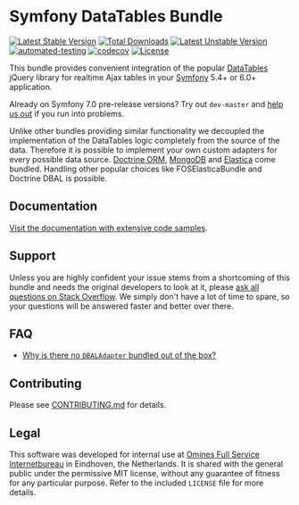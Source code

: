 # Symfony DataTables Bundle
[![Latest Stable Version](https://poser.pugx.org/omines/datatables-bundle/version)](https://packagist.org/packages/omines/datatables-bundle)
[![Total Downloads](https://poser.pugx.org/omines/datatables-bundle/downloads)](https://packagist.org/packages/omines/datatables-bundle)
[![Latest Unstable Version](https://poser.pugx.org/omines/datatables-bundle/v/unstable)](//packagist.org/packages/omines/datatables-bundle)
[![automated-testing](https://github.com/omines/datatables-bundle/actions/workflows/ci.yaml/badge.svg?branch=master&event=push)](https://github.com/omines/datatables-bundle/actions/workflows/ci.yaml)
[![codecov](https://codecov.io/gh/omines/datatables-bundle/graph/badge.svg?token=so9Qzps6jl)](https://codecov.io/gh/omines/datatables-bundle)
[![License](https://poser.pugx.org/omines/datatables-bundle/license)](https://packagist.org/packages/omines/datatables-bundle)

This bundle provides convenient integration of the popular [DataTables](https://datatables.net/) jQuery library
for realtime Ajax tables in your [Symfony](https://symfony.com/) 5.4+ or 6.0+ application.

Already on Symfony 7.0 pre-release versions? Try out `dev-master` and 
[help us out](https://github.com/omines/datatables-bundle/blob/master/CONTRIBUTING.md) if you run into problems.

Unlike other bundles providing similar functionality we decoupled the implementation of the DataTables logic
completely from the source of the data. Therefore it is possible to implement your own custom adapters for
every possible data source. [Doctrine ORM](https://github.com/doctrine/DoctrineBundle), [MongoDB](https://github.com/mongodb/mongo-php-library) and [Elastica](https://github.com/ruflin/Elastica) come bundled. Handling other popular
choices like FOSElasticaBundle and Doctrine DBAL is possible.

## Documentation

[Visit the documentation with extensive code samples](https://omines.github.io/datatables-bundle/).

## Support

Unless you are highly confident your issue stems from a shortcoming of this bundle and needs the original developers
to look at it, please [ask all questions on Stack Overflow](https://stackoverflow.com/search?q=datatables+omines). We
simply don't have a lot of time to spare, so your questions will be answered faster and better over there.

## FAQ

- [Why is there no `DBALAdapter` bundled out of the box?](https://github.com/omines/datatables-bundle/pull/275#issuecomment-1420600416)

## Contributing

Please see [CONTRIBUTING.md](https://github.com/omines/datatables-bundle/blob/master/.github/CONTRIBUTING.md) for details.

## Legal

This software was developed for internal use at [Omines Full Service Internetbureau](https://www.omines.nl/)
in Eindhoven, the Netherlands. It is shared with the general public under the permissive MIT license, without
any guarantee of fitness for any particular purpose. Refer to the included `LICENSE` file for more details.
